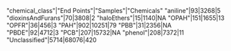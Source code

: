 "chemical_class"|"End Points"|"Samples"|"Chemicals"
"aniline"|93|3268|5
"dioxinsAndFurans"|70|3808|2
"haloEthers"|15|1140|NA
"OPAH"|151|1655|13
"OPFR"|36|456|3
"PAH"|902|10251|79
"PBB"|31|2356|NA
"PBDE"|92|4712|3
"PCB"|207|15732|NA
"phenol"|208|7372|11
"Unclassified"|5714|68076|420
